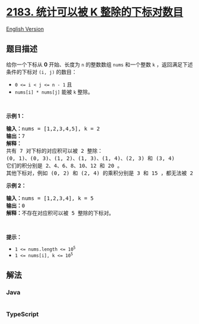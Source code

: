# [2183. 统计可以被 K 整除的下标对数目](https://leetcode.cn/problems/count-array-pairs-divisible-by-k)

[English Version](/solution/2100-2199/2183.Count%20Array%20Pairs%20Divisible%20by%20K/README_EN.md)

## 题目描述

<!-- 这里写题目描述 -->

<p>给你一个下标从 <strong>0</strong> 开始、长度为 <code>n</code> 的整数数组 <code>nums</code> 和一个整数 <code>k</code> ，返回满足下述条件的下标对 <code>(i, j)</code> 的数目：</p>

<ul>
	<li><code>0 &lt;= i &lt; j &lt;= n - 1</code> 且</li>
	<li><code>nums[i] * nums[j]</code> 能被 <code>k</code> 整除。</li>
</ul>

<p>&nbsp;</p>

<p><strong>示例 1：</strong></p>

<pre><strong>输入：</strong>nums = [1,2,3,4,5], k = 2
<strong>输出：</strong>7
<strong>解释：</strong>
共有 7 对下标的对应积可以被 2 整除：
(0, 1)、(0, 3)、(1, 2)、(1, 3)、(1, 4)、(2, 3) 和 (3, 4)
它们的积分别是 2、4、6、8、10、12 和 20 。
其他下标对，例如 (0, 2) 和 (2, 4) 的乘积分别是 3 和 15 ，都无法被 2 整除。    
</pre>

<p><strong>示例 2：</strong></p>

<pre><strong>输入：</strong>nums = [1,2,3,4], k = 5
<strong>输出：</strong>0
<strong>解释：</strong>不存在对应积可以被 5 整除的下标对。
</pre>

<p>&nbsp;</p>

<p><strong>提示：</strong></p>

<ul>
	<li><code>1 &lt;= nums.length &lt;= 10<sup>5</sup></code></li>
	<li><code>1 &lt;= nums[i], k &lt;= 10<sup>5</sup></code></li>
</ul>

## 解法

### **Java**

```java

```

### **TypeScript**
